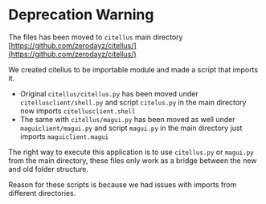 # Deprecation Warning

The files has been moved to `citellus` main directory [https://github.com/zerodayz/citellus/](https://github.com/zerodayz/citellus/)

We created citellus to be importable module and made a script that imports it.

- Original `citellus/citellus.py` has been moved under `citellusclient/shell.py` and script `citelus.py` in the main directory now imports `citellusclient.shell`
- The same with `citellus/magui.py` has been moved as well under `maguiclient/magui.py` and script `magui.py` in the main directory just imports `maguiclient.magui`

The right way to execute this application is to use `citellus.py` or `magui.py` from the main directory, these files only work as a bridge between the new and old folder structure.

Reason for these scripts is because we had issues with imports from different directories.
